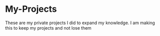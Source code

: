 # My-Projects
These are my private projects I did to expand my knowledge. I am making this to keep my projects and not lose them
